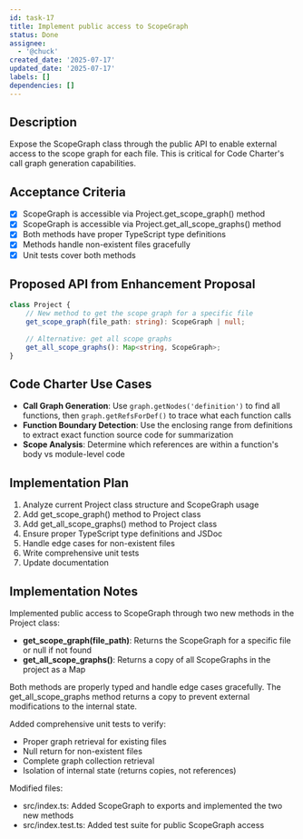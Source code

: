 ```yaml
---
id: task-17
title: Implement public access to ScopeGraph
status: Done
assignee:
  - '@chuck'
created_date: '2025-07-17'
updated_date: '2025-07-17'
labels: []
dependencies: []
---
```


## Description

Expose the ScopeGraph class through the public API to enable external access to the scope graph for each file. This is critical for Code Charter's call graph generation capabilities.

## Acceptance Criteria

- [x] ScopeGraph is accessible via Project.get_scope_graph() method
- [x] ScopeGraph is accessible via Project.get_all_scope_graphs() method
- [x] Both methods have proper TypeScript type definitions
- [x] Methods handle non-existent files gracefully
- [x] Unit tests cover both methods

## Proposed API from Enhancement Proposal

```typescript
class Project {
    // New method to get the scope graph for a specific file
    get_scope_graph(file_path: string): ScopeGraph | null;
    
    // Alternative: get all scope graphs
    get_all_scope_graphs(): Map<string, ScopeGraph>;
}
```

## Code Charter Use Cases

- **Call Graph Generation**: Use `graph.getNodes('definition')` to find all functions, then `graph.getRefsForDef()` to trace what each function calls
- **Function Boundary Detection**: Use the enclosing range from definitions to extract exact function source code for summarization
- **Scope Analysis**: Determine which references are within a function's body vs module-level code

## Implementation Plan

1. Analyze current Project class structure and ScopeGraph usage
2. Add get_scope_graph() method to Project class
3. Add get_all_scope_graphs() method to Project class
4. Ensure proper TypeScript type definitions and JSDoc
5. Handle edge cases for non-existent files
6. Write comprehensive unit tests
7. Update documentation

## Implementation Notes

Implemented public access to ScopeGraph through two new methods in the Project class:

- **get_scope_graph(file_path)**: Returns the ScopeGraph for a specific file or null if not found
- **get_all_scope_graphs()**: Returns a copy of all ScopeGraphs in the project as a Map

Both methods are properly typed and handle edge cases gracefully. The get_all_scope_graphs method returns a copy to prevent external modifications to the internal state.

Added comprehensive unit tests to verify:
- Proper graph retrieval for existing files
- Null return for non-existent files
- Complete graph collection retrieval
- Isolation of internal state (returns copies, not references)

Modified files:
- src/index.ts: Added ScopeGraph to exports and implemented the two new methods
- src/index.test.ts: Added test suite for public ScopeGraph access